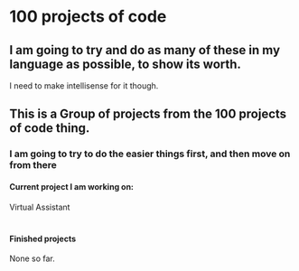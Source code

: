 # 100 projects of code

## I am going to try and do as many of these in my language as possible, to show its worth.
I need to make intellisense for it though.

## This is a Group of projects from the 100 projects of code thing.

### I am going to try to do the easier things first, and then move on from there

#### Current project I am working on: 
Virtual Assistant

#


#### Finished projects
None so far.